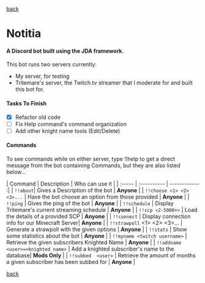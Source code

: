 [back](../index.md)

# Notitia
#### A Discord bot built using the JDA framework.

This bot runs two servers currently:
- My server, for testing
- Tritemare's server, the Twitch.tv streamer that I moderate for and built this bot for.

#### Tasks To Finish
- [x]  Refactor old code
- [ ]  Fix Help command's command organization
- [ ]  Add other knight name tools (Edit/Delete)

#### Commands

To see commands while on either server, type !!help to get a direct message from the bot containing Commands, but they are also listed below...

| Command | Description | Who can use it |
| :-----  | :---------- | ------------ :|
| `!!about`| Gives a Description of the bot | **Anyone** |
| `!!choose <1> <2> <3>...`  | Have the bot choose an option from those provided   | **Anyone**  |
| `!!ping` | Gives the ping of the bot | **Anyone** |
| `!!schedule` | Display Tritemare's current streaming schedule | **Anyone** |
| `!!scp <2-5000+>`  | Load the details of a provided SCP  | **Anyone**  |
| `!!connect` | Display connection info for our Minecraft Server| **Anyone** |
| `!!strawpoll` <1> <2> <3>... | Generate a strawpoll with the given options | **Anyone** |
| `!!stats` | Show some statistics about the bot | **Anyone** |
| `!!myname <twitch username>` | Retrieve the given subscribers Knighted Name | **Anyone** |
| `!!addname <user>=<knighted name>` | Add a knighted subscriber's name to the database| **Mods Only** |
| `!!subbed  <user>`  | Retrieve the amount of months a given subscriber has been subbed for  | **Anyone**  |


[back](../index.md)
